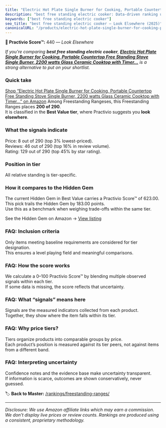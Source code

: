 ```yaml
---
title: "Electric Hot Plate Single Burner for Cooking, Portable Countertop Free Standing Stove Single Burner, 2200 watts Glass Ceramic Cooktop with Timer…"
description: "best free standing electric cooker: Data-driven ranking using the Practivio Score™. Positioned by quality, value, demand, findability, momentum."
keywords: ["best free standing electric cooker"]
seo_title: "best free standing electric cooker — Look Elsewhere (2025)"
canonicalURL: "/products/electric-hot-plate-single-burner-for-cooking-portable-countertop-free-standing-stove-single-burner-2200-watts-glass-ceramic-cooktop-with-timer-B0CP4B534Y/"
---
```


**🚫 Practivio Score™:** 440 — _Look Elsewhere_


*If you're comparing **best free standing electric cooker**, **[Electric Hot Plate Single Burner for Cooking, Portable Countertop Free Standing Stove Single Burner, 2200 watts Glass Ceramic Cooktop with Timer…](https://www.amazon.com/dp/B0CP4B534Y?tag=practivio-20)** is a strong alternative to put on your shortlist.*
### Quick take
[Shop “Electric Hot Plate Single Burner for Cooking, Portable Countertop Free Standing Stove Single Burner, 2200 watts Glass Ceramic Cooktop with Timer…” on Amazon](https://www.amazon.com/dp/B0CP4B534Y?tag=practivio-20)
Among Freestanding Rangeses, this Freestanding Ranges places **200 of 290**.  
It is classified in the **Best Value tier**, where Practivio suggests you **look elsewhere**.

### What the signals indicate
Price: 8 out of 290 (top 3% lowest-priced).  
Reviews: 46 out of 290 (top 16% in review volume).  
Rating: 129 out of 290 (top 45% by star rating).  

### Position in tier
All relative standing is tier-specific.

### How it compares to the Hidden Gem
The current Hidden Gem in Best Value carries a Practivio Score™ of 623.00.  
This pick trails the Hidden Gem by 183.00 points.  
Use this as a benchmark when weighing trade-offs within the same tier.  

See the Hidden Gem on Amazon → [View listing](https://www.amazon.com/dp/B09JKLY86J?tag=practivio-20)

### FAQ: Inclusion criteria
Only items meeting baseline requirements are considered for tier designation.  
This ensures a level playing field and meaningful comparisons.

### FAQ: How the score works
We calculate a 0–100 Practivio Score™ by blending multiple observed signals within each tier.  
If some data is missing, the score reflects that uncertainty.

### FAQ: What “signals” means here
Signals are the measured indicators collected from each product.  
Together, they show where the item falls within its tier.

### FAQ: Why price tiers?
Tiers organize products into comparable groups by price.  
Each product’s position is measured against its tier peers, not against items from a different band.

### FAQ: Interpreting uncertainty
Confidence notes and the evidence base make uncertainty transparent.  
If information is scarce, outcomes are shown conservatively, never guessed.


🏷️ **Back to Master:** [/rankings/freestanding-ranges/](/rankings/freestanding-ranges/)

---
_Disclosure: We use Amazon affiliate links which may earn a commission. We don’t display live prices or review counts. Rankings are produced using a consistent, proprietary methodology._
